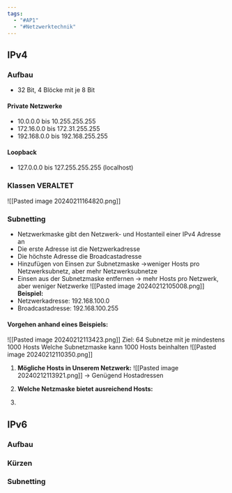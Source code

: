 ```yaml
---
tags:
  - "#AP1"
  - "#Netzwerktechnik"
---
```

## IPv4
### Aufbau
+ 32 Bit, 4 Blöcke mit je 8 Bit

#### Private Netzwerke
+ 10.0.0.0 bis 10.255.255.255
+ 172.16.0.0 bis 172.31.255.255
+ 192.168.0.0 bis 192.168.255.255
#### Loopback
+ 127.0.0.0 bis 127.255.255.255 (localhost)
### Klassen VERALTET
![[Pasted image 20240211164820.png]]
### Subnetting
+ Netzwerkmaske gibt den Netzwerk- und Hostanteil einer IPv4 Adresse an
+ Die erste Adresse ist die Netzwerkadresse
+ Die höchste Adresse die Broadcastadresse
+ Hinzufügen von Einsen zur Subnetzmaske ->weniger Hosts pro Netzwerksubnetz, aber mehr Netzwerksubnetze 
+ Einsen aus der Subnetzmaske entfernen -> mehr Hosts pro Netzwerk, aber weniger Netzwerke
![[Pasted image 20240212105008.png]]
**Beispiel:**
+ Netzwerkadresse: 192.168.100.0
+ Broadcastadresse: 192.168.100.255

#### Vorgehen anhand eines Beispiels:

![[Pasted image 20240212113423.png]]
Ziel: 64 Subnetze mit je mindestens 1000 Hosts
Welche Subnetzmaske kann 1000 Hosts beinhalten
![[Pasted image 20240212110350.png]]
1. **Mögliche Hosts in Unserem Netzwerk:** 
	![[Pasted image 20240212113921.png]] 
	-> Genügend Hostadressen
2. **Welche Netzmaske bietet ausreichend Hosts:**
	
3. 
## IPv6
### Aufbau

### Kürzen

### Subnetting
